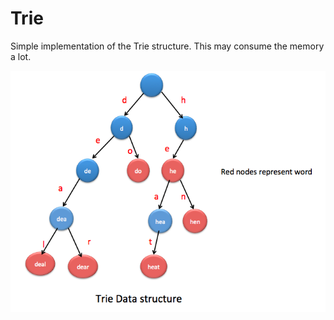Trie
===
Simple implementation of the Trie structure. This may consume the memory a lot.

![Trie](./trie.png)
